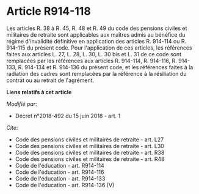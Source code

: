 # Article R914-118

Les articles R. 38 à R. 45, R. 48 et R. 49 du code des pensions civiles et militaires de retraite sont applicables aux
maîtres admis au bénéfice du régime d'invalidité définitive en application des articles R. 914-114 ou R. 914-115 du présent
code. Pour l'application de ces articles, les références faites aux articles L. 27, L. 28, L. 30, L. 30 bis et L. 31 de ce
code sont remplacées par les références aux articles R. 914-114, R. 914-116, R. 914-133, R. 914-134 et R. 914-136 du présent
code, et les références faites à la radiation des cadres sont remplacées par la référence à la résiliation du contrat ou au
retrait de l'agrément.

**Liens relatifs à cet article**

_Modifié par_:

  - Décret n°2018-492 du 15 juin 2018 - art. 1

_Cite_:

  - Code des pensions civiles et militaires de retraite - art. L27
  - Code des pensions civiles et militaires de retraite - art. L30
  - Code des pensions civiles et militaires de retraite - art. R38
  - Code des pensions civiles et militaires de retraite - art. R48
  - Code de l'éducation - art. R914-114
  - Code de l'éducation - art. R914-116
  - Code de l'éducation - art. R914-133
  - Code de l'éducation - art. R914-136 (V)
